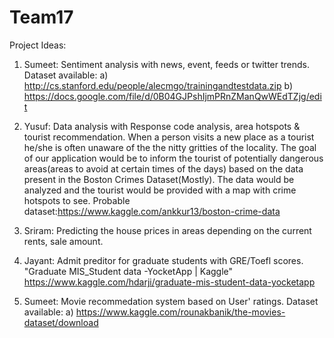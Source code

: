 # Team17
 Project Ideas:
1. Sumeet: Sentiment analysis with news, event, feeds or twitter trends.
Dataset available: a) http://cs.stanford.edu/people/alecmgo/trainingandtestdata.zip
                    b) https://docs.google.com/file/d/0B04GJPshIjmPRnZManQwWEdTZjg/edit
2. Yusuf: Data analysis with Response code analysis, area hotspots & tourist recommendation.
 When a person visits a new place as a tourist he/she is often unaware of the the nitty gritties of the locality. The goal of our application would be to inform the tourist of potentially dangerous areas(areas to  avoid at certain times of the days) based on the data present in the Boston Crimes Dataset(Mostly). The data would be analyzed and the tourist would be provided with a map with crime hotspots to see.
          Probable dataset:https://www.kaggle.com/ankkur13/boston-crime-data

3. Sriram: Predicting the house prices in areas depending on the current rents, sale amount.

4. Jayant: Admit preditor for graduate students with GRE/Toefl scores.
"Graduate MIS_Student data -YocketApp | Kaggle" https://www.kaggle.com/hdarji/graduate-mis-student-data-yocketapp

5. Sumeet: Movie recommedation system based on User' ratings.
Dataset available: a) https://www.kaggle.com/rounakbanik/the-movies-dataset/download
